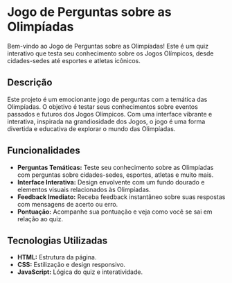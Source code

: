 # Jogo de Perguntas sobre as Olimpíadas

Bem-vindo ao Jogo de Perguntas sobre as Olimpíadas! Este é um quiz interativo que testa seu conhecimento sobre os Jogos Olímpicos, desde cidades-sedes até esportes e atletas icônicos.

## Descrição

Este projeto é um emocionante jogo de perguntas com a temática das Olimpíadas. O objetivo é testar seus conhecimentos sobre eventos passados e futuros dos Jogos Olímpicos. Com uma interface vibrante e interativa, inspirada na grandiosidade dos Jogos, o jogo é uma forma divertida e educativa de explorar o mundo das Olimpíadas.

## Funcionalidades

- **Perguntas Temáticas:** Teste seu conhecimento sobre as Olimpíadas com perguntas sobre cidades-sedes, esportes, atletas e muito mais.
- **Interface Interativa:** Design envolvente com um fundo dourado e elementos visuais relacionados às Olimpíadas.
- **Feedback Imediato:** Receba feedback instantâneo sobre suas respostas com mensagens de acerto ou erro.
- **Pontuação:** Acompanhe sua pontuação e veja como você se sai em relação ao quiz.

## Tecnologias Utilizadas

- **HTML:** Estrutura da página.
- **CSS:** Estilização e design responsivo.
- **JavaScript:** Lógica do quiz e interatividade.

